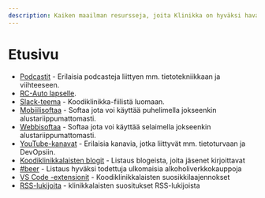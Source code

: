 ```yaml
---
description: Kaiken maailman resursseja, joita Klinikka on hyväksi havainnut.
---
```


# Etusivu

* [Podcastit](podcastit.md) - Erilaisia podcasteja liittyen mm. tietotekniikkaan ja viihteeseen.
* [RC-Auto lapselle](rc-car-for-kids.md).
* [Slack-teema](slack-theme.md) - Koodiklinikka-fiilistä luomaan.
* [Mobiilisoftaa](softaa-mobiili.md) - Softaa jota voi käyttää puhelimella jokseenkin alustariippumattomasti.
* [Webbisoftaa](softaa-web.md) - Softaa jota voi käyttää selaimella jokseenkin alustariippumattomasti.
* [YouTube-kanavat](youtube-channels.md) - Erilaisia kanavia, jotka liittyvät mm. tietoturvaan ja DevOpsiin.
* [Koodiklinikkalaisten blogit](koodiklinikkalaisten-blogit.md) - Listaus blogeista, joita jäsenet kirjoittavat
* [#beer](beer.md) - Listaus hyväksi todettuja ulkomaisia alkoholiverkkokauppoja
* [VS Code -extensionit](https://resources.koodiklinikka.fi/vs-code-extensionit) - Koodiklinikkalaisten suosikkilaajennokset
* [RSS-lukijoita](rss-lukijoita.md) - klinikkalaisten suositukset RSS-lukijoista
